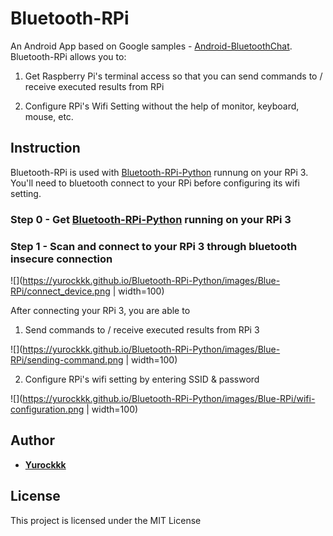 # Bluetooth-RPi

An Android App based on Google samples - [Android-BluetoothChat](https://github.com/googlesamples/android-BluetoothChat). Bluetooth-RPi allows you to:
1. Get Raspberry Pi's terminal access so that you can send commands to / receive executed results from RPi

2. Configure RPi's Wifi Setting without the help of monitor, keyboard, mouse, etc.

## Instruction

Bluetooth-RPi is used with [Bluetooth-RPi-Python](https://github.com/Yurockkk/Bluetooth-RPi-Python) runnung on your RPi 3. You'll need to bluetooth connect to your RPi before configuring its wifi setting.

### Step 0 - Get [Bluetooth-RPi-Python](https://github.com/Yurockkk/Bluetooth-RPi-Python) running on your RPi 3

### Step 1 - Scan and connect to your RPi 3 through bluetooth insecure connection

![](https://yurockkk.github.io/Bluetooth-RPi-Python/images/Blue-RPi/connect_device.png | width=100)

After connecting your RPi 3, you are able to 
1. Send commands to / receive executed results from RPi 3

![](https://yurockkk.github.io/Bluetooth-RPi-Python/images/Blue-RPi/sending-command.png | width=100)

2. Configure RPi's wifi setting by entering SSID & password 

![](https://yurockkk.github.io/Bluetooth-RPi-Python/images/Blue-RPi/wifi-configuration.png | width=100)

## Author

* **[Yurockkk](https://github.com/Yurockkk)**

## License

This project is licensed under the MIT License


